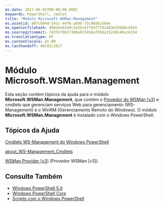 ```yaml
---
ms.date: 2017-06-05T00:00:00.000Z
keywords: PowerShell, cmdlet
title: "Módulo Microsoft.WSMan.Management"
ms.assetid: 687cb04d-541c-44f6-a896-75c9686cb04e
ms.openlocfilehash: 68bd3e0240c3a3bc6ff9477742483635bb0cd5b5
ms.sourcegitcommit: 74255f0b5f386a072458af058a15240140acb294
ms.translationtype: HT
ms.contentlocale: pt-BR
ms.lasthandoff: 08/03/2017
---
```

# <a name="microsoftwsmanmanagement-module"></a>Módulo Microsoft.WSMan.Management
Esta seção contém tópicos da ajuda para o módulo **Microsoft.WSMan.Management**, que contém o [Provedor do WSMan [v3]](https://technet.microsoft.com/en-us/library/4c3d8d36-4f7a-4211-996f-64110e4b2eb7) e cmdlets que gerenciam serviços Web para gerenciamento (WS-Management) e o WinRM (Gerenciamento Remoto do Windows). O módulo **Microsoft.WSMan.Management** é instalado com o Windows PowerShell.

## <a name="help-topics"></a>Tópicos da Ajuda
[Cmdlets WS-Management do Windows PowerShell](http://go.microsoft.com/fwlink/?LinkID=245863)

[about_WS-Management_Cmdlets](https://technet.microsoft.com/en-us/library/6ed3370a-ea10-45a5-9493-696aeace27ed)

[WSMan Provider [v3]](https://technet.microsoft.com/en-us/library/4c3d8d36-4f7a-4211-996f-64110e4b2eb7) (Provedor WSMan [v3])

## <a name="see-also"></a>Consulte Também
- [Windows PowerShell 5.0](Windows-PowerShell-5.0.md)
- [Windows PowerShell Core](https://technet.microsoft.com/en-us/library/4b75f1e4-f327-48f3-92ab-bf5435094d41)
- [Scripts com o Windows PowerShell](../../getting-started/fundamental/Scripting-with-Windows-PowerShell.md)

